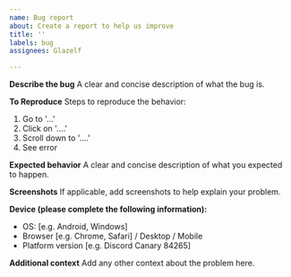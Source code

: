 ```yaml
---
name: Bug report
about: Create a report to help us improve
title: ''
labels: bug
assignees: Glazelf

---
```


**Describe the bug**
A clear and concise description of what the bug is.

**To Reproduce**
Steps to reproduce the behavior:
1. Go to '...'
2. Click on '....'
3. Scroll down to '....'
4. See error

**Expected behavior**
A clear and concise description of what you expected to happen.

**Screenshots**
If applicable, add screenshots to help explain your problem.

**Device (please complete the following information):**
 - OS: [e.g. Android, Windows]
 - Browser [e.g. Chrome, Safari] / Desktop / Mobile
 - Platform version [e.g. Discord Canary 84265]

**Additional context**
Add any other context about the problem here.
